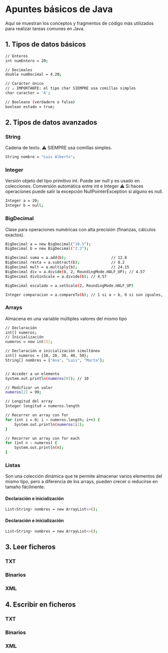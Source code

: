 # Apuntes básicos de Java
Aquí se muestran los conceptos y fragmentos de código más utilizados para realizar tareas comunes en Java.

## 1. Tipos de datos básicos
```bash
// Enteros
int numEntero = 20;

// Decimales
double numDecimal = 4.20;

// Carácter único
// ⚠️ IMPORTANTE: el tipo char SIEMPRE usa comillas simples
char caracter = 'A';

// Booleano (verdadero o falso)
boolean estado = true;
```

## 2. Tipos de datos avanzados
### String
Cadena de texto.
⚠️ SIEMPRE usa comillas simples.

```bash
String nombre = "Luis Alberto";
```

### Integer
Versión objeto del tipo primitivo int. Puede ser null y es usado en colecciones. Conversión automática entre int e Integer
⚠️ Si haces operaciones puede salir la excepción NullPointerException si alguno es null.

```bash
Integer a = 20;
Integer b = null;
```

### BigDecimal
Clase para operaciones numéricas con alta precisión (finanzas, cálculos exactos).

```bash
BigDecimal a = new BigDecimal("10.5");
BigDecimal b = new BigDecimal("2.3");

BigDecimal suma = a.add(b);                    // 12.8
BigDecimal resta = a.subtract(b);              // 8.2
BigDecimal mult = a.multiply(b);               // 24.15
BigDecimal div = a.divide(b, 2, RoundingMode.HALF_UP); // 4.57
BigDecimal divSinScale = a.divide(b); // 4.57

BigDecimal escalado = a.setScale(2, RoundingMode.HALF_UP)

Integer comparacion = a.compareTo(b); // 1 si a > b, 0 si son iguales, -1 si a < b
```
### Arrays
Almacena en una variable múltiples valores del mismo tipo

```bash
// Declaración
int[] numeros;
// Inicialización
numeros = new int[5];

// Declaración e inicialización simultánea
int[] numeros = {10, 20, 30, 40, 50}; 
String[] nombres = {"Ana", "Luis", "Marta"};


// Acceder a un elemento
System.out.println(numeros[0]); // 10

// Modificar un valor
numeros[2] = 99;

// Longitud del array
Integer longitud = numeros.length

// Recorrer un array con for
for (int i = 0; i < numeros.length; i++) {
    System.out.println(numeros[i]);
}

// Recorrer un array con for each
for (int n : numeros) {
    System.out.println(n);
}
```

### Listas
Son una colección dinámica que te permite almacenar varios elementos del mismo tipo, pero a diferencia de los arrays, pueden crecer o reducirse en tamaño fácilmente.
  #### Declaración e inicialización
```bash
List<String> nombres = new ArrayList<>();
```
  #### Declaración e inicialización
```bash
List<String> nombres = new ArrayList<>();
```


## 3. Leer ficheros
### TXT
### Binarios
### XML

## 4. Escribir en ficheros
### TXT
### Binarios
### XML
